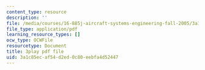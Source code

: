 ```yaml
---
content_type: resource
description: ''
file: /media/courses/16-885j-aircraft-systems-engineering-fall-2005/3a1c85ecaf54d2ed0c80eebfa4d52447_AwjT1gJSsco.pdf
file_type: application/pdf
learning_resource_types: []
ocw_type: OCWFile
resourcetype: Document
title: 3play pdf file
uid: 3a1c85ec-af54-d2ed-0c80-eebfa4d52447
---
```

